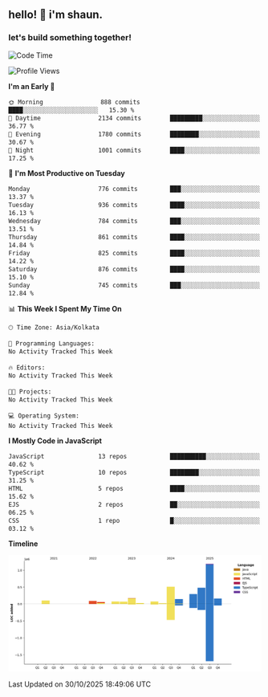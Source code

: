## hello! 👋 i'm shaun. 
### let's build something together!
<!--START_SECTION:waka-->
![Code Time](http://img.shields.io/badge/Code%20Time-462%20hrs%208%20mins-blue)

![Profile Views](http://img.shields.io/badge/Profile%20Views-0-blue)

**I'm an Early 🐤** 

```text
🌞 Morning                888 commits         ████░░░░░░░░░░░░░░░░░░░░░   15.30 % 
🌆 Daytime                2134 commits        █████████░░░░░░░░░░░░░░░░   36.77 % 
🌃 Evening                1780 commits        ████████░░░░░░░░░░░░░░░░░   30.67 % 
🌙 Night                  1001 commits        ████░░░░░░░░░░░░░░░░░░░░░   17.25 % 
```
📅 **I'm Most Productive on Tuesday** 

```text
Monday                   776 commits         ███░░░░░░░░░░░░░░░░░░░░░░   13.37 % 
Tuesday                  936 commits         ████░░░░░░░░░░░░░░░░░░░░░   16.13 % 
Wednesday                784 commits         ███░░░░░░░░░░░░░░░░░░░░░░   13.51 % 
Thursday                 861 commits         ████░░░░░░░░░░░░░░░░░░░░░   14.84 % 
Friday                   825 commits         ████░░░░░░░░░░░░░░░░░░░░░   14.22 % 
Saturday                 876 commits         ████░░░░░░░░░░░░░░░░░░░░░   15.10 % 
Sunday                   745 commits         ███░░░░░░░░░░░░░░░░░░░░░░   12.84 % 
```


📊 **This Week I Spent My Time On** 

```text
🕑︎ Time Zone: Asia/Kolkata

💬 Programming Languages: 
No Activity Tracked This Week

🔥 Editors: 
No Activity Tracked This Week

🐱‍💻 Projects: 
No Activity Tracked This Week

💻 Operating System: 
No Activity Tracked This Week
```

**I Mostly Code in JavaScript** 

```text
JavaScript               13 repos            ██████████░░░░░░░░░░░░░░░   40.62 % 
TypeScript               10 repos            ████████░░░░░░░░░░░░░░░░░   31.25 % 
HTML                     5 repos             ████░░░░░░░░░░░░░░░░░░░░░   15.62 % 
EJS                      2 repos             ██░░░░░░░░░░░░░░░░░░░░░░░   06.25 % 
CSS                      1 repo              █░░░░░░░░░░░░░░░░░░░░░░░░   03.12 % 
```



**Timeline**

![Lines of Code chart](https://raw.githubusercontent.com/ShaunDaniel/ShaunDaniel/main/assets/bar_graph.png)


 Last Updated on 30/10/2025 18:49:06 UTC
<!--END_SECTION:waka-->
